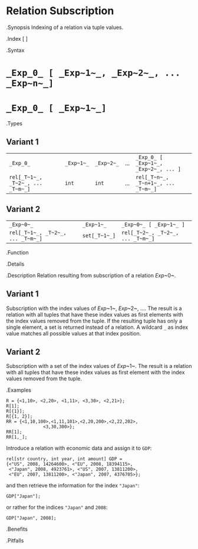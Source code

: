 # Relation Subscription

.Synopsis
Indexing of a relation via tuple values.

.Index
[ ]

.Syntax

#  `_Exp_0_ [ _Exp~1~_, _Exp~2~_, ... _Exp~n~_]`

#  `_Exp_0_ [ _Exp~1~_]`

.Types
## Variant 1


|                                   |            |            |     |                                        |
| --- | --- | --- | --- | --- |
| `_Exp_0_`                         | `_Exp~1~_` | `_Exp~2~_` | ... | `_Exp_0_ [ _Exp~1~_, _Exp~2~_, ... ]`  |
| `rel[_T~1~_, _T~2~_, ... _T~m~_]`    | `int`     |  `int`    | ... | `rel[_T~n~_, _T~n+1~_, ... _T~m~_]`  |


## Variant 2

|                                    |                |                                     |
| --- | --- | --- |
| `_Exp~0~_`                         | `_Exp~1~_`     | `_Exp~0~_ [ _Exp~1~_ ]`             |
| `rel[_T~1~_, _T~2~_, ... _T~m~_]`    | `set[_T~1~_]`  | `rel[_T~2~_, _T~2~_, ... _T~m~_]`    |


.Function

.Details

.Description
Relation resulting from subscription of a relation _Exp_~0~.

## Variant 1

Subscription with the index values of _Exp_~1~, _Exp_~2~, .... 
The result is a relation with all tuples that have these index values as first elements 
with the index values removed from the tuple. 
If the resulting tuple has only a single element, a set is returned instead of a relation. 
A wildcard `_` as index value matches all possible values at that index position.

## Variant 2

Subscription with a set of the index values of _Exp_~1~.
The result is a relation with all tuples that have these index values as first element
with the index values removed from the tuple. 

.Examples
```rascal-shell
R = {<1,10>, <2,20>, <1,11>, <3,30>, <2,21>};
R[1];
R[{1}];
R[{1, 2}];
RR = {<1,10,100>,<1,11,101>,<2,20,200>,<2,22,202>,
              <3,30,300>};
RR[1];
RR[1,_];
```
Introduce a relation with economic data and assign it to `GDP`:
```rascal-shell,continue
rel[str country, int year, int amount] GDP =
{<"US", 2008, 14264600>, <"EU", 2008, 18394115>,
 <"Japan", 2008, 4923761>, <"US", 2007, 13811200>, 
 <"EU", 2007, 13811200>, <"Japan", 2007, 4376705>};
```
and then retrieve the information for the index `"Japan"`:
```rascal-shell,continue
GDP["Japan"];
```
or rather for the indices `"Japan"` and `2008`:
```rascal-shell,continue
GDP["Japan", 2008];
```

.Benefits

.Pitfalls

